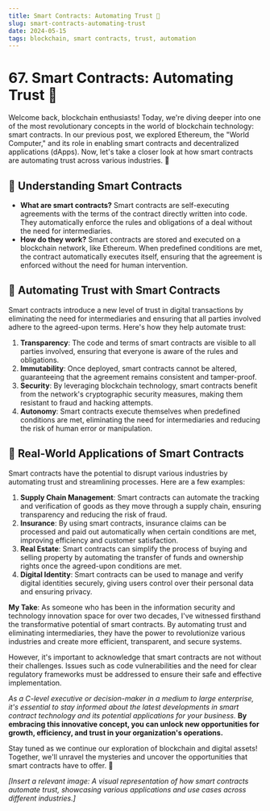 ```yaml
---
title: Smart Contracts: Automating Trust 🤝
slug: smart-contracts-automating-trust
date: 2024-05-15
tags: blockchain, smart contracts, trust, automation
---
```


# 67. Smart Contracts: Automating Trust 🤝

Welcome back, blockchain enthusiasts! Today, we're diving deeper into one of the most revolutionary concepts in the world of blockchain technology: smart contracts. In our previous post, we explored Ethereum, the "World Computer," and its role in enabling smart contracts and decentralized applications (dApps). Now, let's take a closer look at how smart contracts are automating trust across various industries. 🚀

## 🧠 Understanding Smart Contracts

- **What are smart contracts?** Smart contracts are self-executing agreements with the terms of the contract directly written into code. They automatically enforce the rules and obligations of a deal without the need for intermediaries.
- **How do they work?** Smart contracts are stored and executed on a blockchain network, like Ethereum. When predefined conditions are met, the contract automatically executes itself, ensuring that the agreement is enforced without the need for human intervention.

## 🤝 Automating Trust with Smart Contracts

Smart contracts introduce a new level of trust in digital transactions by eliminating the need for intermediaries and ensuring that all parties involved adhere to the agreed-upon terms. Here's how they help automate trust:

1. **Transparency**: The code and terms of smart contracts are visible to all parties involved, ensuring that everyone is aware of the rules and obligations.
2. **Immutability**: Once deployed, smart contracts cannot be altered, guaranteeing that the agreement remains consistent and tamper-proof.
3. **Security**: By leveraging blockchain technology, smart contracts benefit from the network's cryptographic security measures, making them resistant to fraud and hacking attempts.
4. **Autonomy**: Smart contracts execute themselves when predefined conditions are met, eliminating the need for intermediaries and reducing the risk of human error or manipulation.

## 🌟 Real-World Applications of Smart Contracts

Smart contracts have the potential to disrupt various industries by automating trust and streamlining processes. Here are a few examples:

1. **Supply Chain Management**: Smart contracts can automate the tracking and verification of goods as they move through a supply chain, ensuring transparency and reducing the risk of fraud.
2. **Insurance**: By using smart contracts, insurance claims can be processed and paid out automatically when certain conditions are met, improving efficiency and customer satisfaction.
3. **Real Estate**: Smart contracts can simplify the process of buying and selling property by automating the transfer of funds and ownership rights once the agreed-upon conditions are met.
4. **Digital Identity**: Smart contracts can be used to manage and verify digital identities securely, giving users control over their personal data and ensuring privacy.

**My Take**: As someone who has been in the information security and technology innovation space for over two decades, I've witnessed firsthand the transformative potential of smart contracts. By automating trust and eliminating intermediaries, they have the power to revolutionize various industries and create more efficient, transparent, and secure systems.

However, it's important to acknowledge that smart contracts are not without their challenges. Issues such as code vulnerabilities and the need for clear regulatory frameworks must be addressed to ensure their safe and effective implementation.

*As a C-level executive or decision-maker in a medium to large enterprise, it's essential to stay informed about the latest developments in smart contract technology and its potential applications for your business.* **By embracing this innovative concept, you can unlock new opportunities for growth, efficiency, and trust in your organization's operations.**

Stay tuned as we continue our exploration of blockchain and digital assets! Together, we'll unravel the mysteries and uncover the opportunities that smart contracts have to offer. 🚀

*[Insert a relevant image: A visual representation of how smart contracts automate trust, showcasing various applications and use cases across different industries.]*